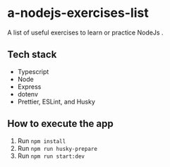# a-nodejs-exercises-list

A list of useful exercises to learn or practice NodeJs .

## Tech stack

- Typescript
- Node
- Express
- dotenv
- Prettier, ESLint, and Husky

## How to execute the app

1. Run `npm install`
2. Run `npm run husky-prepare`
3. Run `npm run start:dev`

